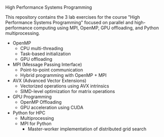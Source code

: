 High Performance Systems Programming

This repository contains the 3 lab exercises for the course "High Performance Systems Programming"
focused on parallel and high-performance computing using MPI, OpenMP, GPU offloading, and Python multiprocessing.

- OpenMP
  - CPU multi-threading
  - Task-based initialization
  - GPU offloading
- MPI (Message Passing Interface)
  - Point-to-point communication
  - Hybrid programming with OpenMP + MPI
- AVX (Advanced Vector Extensions)
  - Vectorized operations using AVX intrinsics
  - SIMD-level optimization for matrix operations
- GPU Programming
  - OpenMP Offloading
  - GPU acceleration using CUDA
- Python for HPC
  - Multiprocessing
  - MPI for Python
    - Master-worker implementation of distributed grid search

